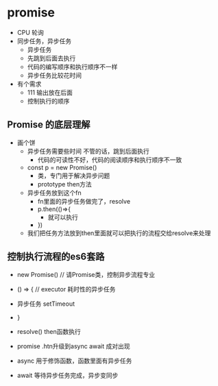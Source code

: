# promise

- CPU 轮询
- 同步任务，异步任务
  - 异步任务
  - 先跳到后面去执行
  - 代码的编写顺序和执行顺序不一样
  - 异步任务比较花时间
- 有个需求
  - 111 输出放在后面
  - 控制执行的顺序

## Promise 的底层理解
- 画个饼
  - 异步任务需要些时间 不管的话，跳到后面执行
    - 代码的可读性不好，代码的阅读顺序和执行顺序不一致
  - const p = new Promise()
    - 类，专门用于解决异步问题
    - prototype then方法
  - 异步任务放到这个fn
    - fn里面的异步任务做完了，resolve
    - p.then(()=>{
      - 就可以执行
    - })
  - 我们把任务方法放到then里面就可以把执行的流程交给resolve来处理

## 控制执行流程的es6套路
- new Promise() // 请Promise类，控制异步流程专业
- () => { // executor 耗时性的异步任务
- 异步任务 setTimeout
- }
- resolve() then函数执行


- promise .htn升级到async await 成对出现
- async 用于修饰函数，函数里面有异步任务
- await 等待异步任务完成，异步变同步